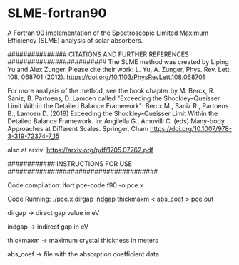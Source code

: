 # SLME-fortran90
A Fortran 90 implementation of the Spectroscopic Limited Maximum Efficiency (SLME) analysis of solar absorbers.

############### CITATIONS AND FURTHER REFERENCES ######################### 
The SLME method was created by Liping Yu and Alex Zunger. Please cite their work: L. Yu, A. Zunger, Phys. Rev. Lett. 108, 068701 (2012). https://doi.org/10.1103/PhysRevLett.108.068701

For more analysis of the method, see the book chapter by M. Bercx, R. Saniz, B. Partoens, D. Lamoen called "Exceeding the Shockley–Queisser Limit Within the Detailed Balance Framework": Bercx M., Saniz R., Partoens B., Lamoen D. (2018) Exceeding the Shockley–Queisser Limit Within the Detailed Balance Framework. In: Angilella G., Amovilli C. (eds) Many-body Approaches at Different Scales. Springer, Cham https://doi.org/10.1007/978-3-319-72374-7_15

also at arxiv: https://arxiv.org/pdf/1705.07762.pdf

############ INSTRUCTIONS FOR USE ######################################

Code compilation: ifort pce-code.f90 -o pce.x

Code Running: ./pce.x dirgap indgap thickmaxm < abs_coef > pce.out

dirgap -> direct gap value in eV

indgap -> indirect gap in eV

thickmaxm -> maximum crystal thickness in meters

abs_coef -> file with the absorption coefficient data
